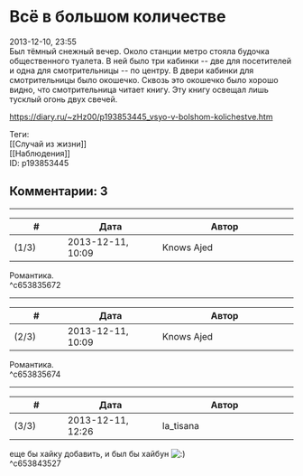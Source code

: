 Всё в большом количестве
========================

  
2013-12-10, 23:55  
 Был тёмный снежный вечер. Около станции метро стояла будочка общественного туалета. В ней было три кабинки -- две для посетителей и одна для смотрительницы -- по центру. В двери кабинки для смотрительницы было окошечко. Сквозь это окошечко было хорошо видно, что смотрительница читает книгу. Эту книгу освещал лишь тусклый огонь двух свечей.   
  
<https://diary.ru/~zHz00/p193853445_vsyo-v-bolshom-kolichestve.htm>  
  
Теги:  
[[Случай из жизни]]  
[[Наблюдения]]  
ID: p193853445  


Комментарии: 3
--------------

  


---



|         #         |              Дата              |                     Автор                     |           ID           |
| --- | --- | --- | --- |
| (1/3) | 2013-12-11, 10:09 | Knows Ajed | c653835672 |

  
 Романтика.   
 ^c653835672

---



|         #         |              Дата              |                     Автор                     |           ID           |
| --- | --- | --- | --- |
| (2/3) | 2013-12-11, 10:09 | Knows Ajed | c653835674 |

  
 Романтика.   
 ^c653835674

---



|         #         |              Дата              |                     Автор                     |           ID           |
| --- | --- | --- | --- |
| (3/3) | 2013-12-11, 12:26 | la\_tisana | c653843527 |

  
 еще бы хайку добавить, и был бы хайбун ![:)](http://static.diary.ru/picture/3.gif)   
 ^c653843527